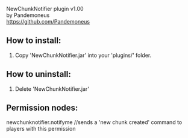 NewChunkNotifier plugin v1.00<br>
by Pandemoneus<br>
https://github.com/Pandemoneus

How to install:
----------------
1. Copy 'NewChunkNotifier.jar' into your 'plugins/' folder.

How to uninstall:
-----------------
1. Delete 'NewChunkNotifier.jar'

Permission nodes:
-----------------
newchunknotifier.notifyme //sends a 'new chunk created' command to players with this permission